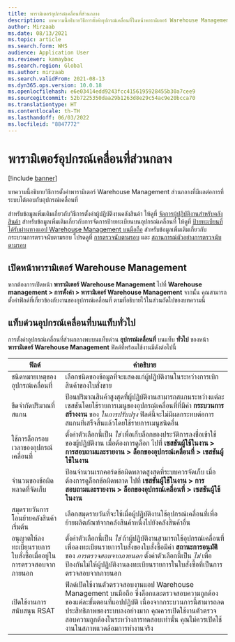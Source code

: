 ```yaml
---
title: พารามิเตอร์อุปกรณ์เคลื่อนที่ส่วนกลาง
description: บทความนี้อธิบายวิธีการตั้งค่าอุปกรณ์เคลื่อนที่ในหน้าพารามิเตอร์ Warehouse Management
author: Mirzaab
ms.date: 08/13/2021
ms.topic: article
ms.search.form: WHS
audience: Application User
ms.reviewer: kamaybac
ms.search.region: Global
ms.author: mirzaab
ms.search.validFrom: 2021-08-13
ms.dyn365.ops.version: 10.0.18
ms.openlocfilehash: e6e03414edd9243fcc4156195928455b30a7cee9
ms.sourcegitcommit: 52b7225350daa29b1263d8e29c54ac9e20bcca70
ms.translationtype: HT
ms.contentlocale: th-TH
ms.lasthandoff: 06/03/2022
ms.locfileid: "8847772"
---
```

# <a name="global-mobile-device-parameters"></a>พารามิเตอร์อุปกรณ์เคลื่อนที่ส่วนกลาง

[!include [banner](../includes/banner.md)]

บทความนี้อธิบายวิธีการตั้งค่าพารามิเตอร์ Warehouse Management ส่วนกลางที่มีผลต่อการที่ระบบโต้ตอบกับอุปกรณ์เคลื่อนที่

สำหรับข้อมูลเพิ่มเติมเกี่ยวกับวิธีการตั้งค่าผู้ปฏิบัติงานคลังสินค้า ให้ดูที่ [จัดการผู้ปฏิบัติงานสำหรับคลังสินค้า](manage-warehouse-workers.md) สำหรับข้อมูลเพิ่มเติมเกี่ยวกับการจัดการป้ายทะเบียนบนอุปกรณ์เคลื่อนที่ ให้ดูที่ [ป้ายทะเบียนที่ได้รับผ่านทางแอป Warehouse Management บนมือถือ](warehousing-mobile-device-app-license-plate-receiving.md) สำหรับข้อมูลเพิ่มเติมเกี่ยวกับกระบวนการตรวจนับตามรอบ โปรดดูที่ [การตรวจนับตามรอบ](cycle-counting.md) และ [สถานการณ์ตัวอย่างการตรวจนับตามรอบ](cycle-counting-scenarios.md)

## <a name="open-the-warehouse-management-parameters-page"></a>เปิดหน้าพารามิเตอร์ Warehouse Management

หากต้องการเปิดหน้า **พารามิเตอร์ Warehouse Management** ไปที่ **Warehouse management \> การตั้งค่า \> พารามิเตอร์ Warehouse Management** จากนั้น คุณสามารถตั้งค่าฟิลด์ที่เกี่ยวข้องกับงานของอุปกรณ์เคลื่อนที่ ตามที่อธิบายไว้ในส่วนถัดไปของบทความนี้

## <a name="mobile-device-fasttab-on-the-general-tab"></a>แท็บด่วนอุปกรณ์เคลื่อนที่บนแท็บทั่วไป

การตั้งค่าอุปกรณ์เคลื่อนที่ส่วนกลางพบบนแท็บด่วน **อุปกรณ์เคลื่อนที่** บนแท็บ **ทั่วไป** ของหน้า **พารามิเตอร์ Warehouse Management** ฟิลด์ที่พร้อมใช้งานมีดังต่อไปนี้

| ฟิลด์ | คำอธิบาย |
|---|---|
| ชนิดหมายเหตุของอุปกรณ์เคลื่อนที่ | เลือกชนิดของข้อมูลที่จะแสดงแก่ผู้ปฏิบัติงานในระหว่างการเบิกสินค้าของใบสั่งขาย |
| ขีดจำกัดปริมาณที่สแกน | ป้อนปริมาณสินค้าสูงสุดที่ผู้ปฏิบัติงานสามารถสแกนระหว่างแต่ละเซสชันโดยใช้รายการเมนูของอุปกรณ์เคลื่อนที่ที่มีค่า **กระบวนการสร้างงาน** ของ *ในการปรับปรุง* ฟิลด์นี้จะไม่มีผลกระทบต่อการสแกนที่เสร็จสิ้นแล้วโดยใช้รายการเมนูชนิดอื่น |
| ใช้การล็อกรอบเวลาของอุปกรณ์เคลื่อนที่ | ตั้งค่าตัวเลือกนี้เป็น *ใช่* เพื่อเก็บล็อกของประวัติการลงชื่อเข้าใช้ของผู้ปฏิบัติงาน เมื่อต้องการดูล็อก ไปที่ **เซสชันผู้ใช้ในงาน \> การสอบถามและรายงาน \> ล็อกของอุปกรณ์เคลื่อนที่ \> เซสชันผู้ใช้ในงาน** |
| จำนวนของข้อผิดพลาดที่จัดเก็บ | ป้อนจํานวนเรกคอร์ดข้อผิดพลาดสูงสุดที่ระบบควรจัดเก็บ เมื่อต้องการดูล็อกข้อผิดพลาด ไปที่ **เซสชันผู้ใช้ในงาน \> การสอบถามและรายงาน \> ล็อกของอุปกรณ์เคลื่อนที่ \> เซสชันผู้ใช้ในงาน** |
| สมุดรายวันการโอนย้ายคลังสินค้าเริ่มต้น | เลือกสมุดรายวันที่จะใช้เมื่อผู้ปฏิบัติงานใช้อุปกรณ์เคลื่อนที่เพื่อย้ายผลิตภัณฑ์จากคลังสินค้าหนึ่งไปยังคลังสินค้าอื่น |
| อนุญาตให้ลงทะเบียนรายการใบสั่งซื้อเมื่ออยู่ในการตรวจสอบจากภายนอก | ตั้งค่าตัวเลือกนี้เป็น *ใช่* ถ้าผู้ปฏิบัติงานสามารถใช้อุปกรณ์เคลื่อนที่เพื่อลงทะเบียนรายการใบสั่งของใบสั่งซื้อมีค่า **สถานะการอนุมัติ** ของ *การตรวจสอบจากภายนอก* ตั้งค่าตัวเลือกนี้เป็น *ไม่* เพื่อป้องกันไม่ให้ผู้ปฏิบัติงานลงทะเบียนรายการในใบสั่งซื้อที่เป็นการตรวจสอบจากภายนอก |
| เปิดใช้งานการสนับสนุน RSAT | ฟิลด์เปิดใช้งานตัวตรวจสอบงานแอป Warehouse Management บนมือถือ ซึ่งล็อกและตรวจสอบความถูกต้องของแต่ละขั้นตอนที่แอปปฏิบัติ เนื่องจากกระบวนการนี้สามารถลดประสิทธิภาพของระบบลงอย่างมาก คุณควรเปิดใช้งานตัวตรวจสอบความถูกต้องในระหว่างการทดสอบเท่านั้น คุณไม่ควรเปิดใช้งานในสภาพแวดล้อมการทำงานจริง |
